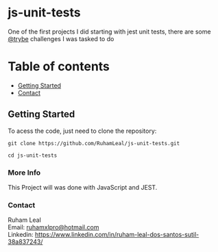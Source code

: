 # js-unit-tests

One of the first projects I did starting with jest unit tests, there are some [@trybe](https://www.betrybe.com/) challenges I was tasked to do


# Table of contents

- [Getting Started](#getting-started)
- [Contact](#contact)

## Getting Started

To acess the code, just need to clone the repository:

```
git clone https://github.com/RuhamLeal/js-unit-tests.git
```
```
cd js-unit-tests
```


### More Info

This Project will was done with JavaScript and JEST.

### Contact

Ruham Leal    
Email: ruhamxlpro@hotmail.com    
Linkedin: https://www.linkedin.com/in/ruham-leal-dos-santos-sutil-38a837243/
